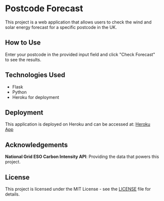 # Postcode Forecast

This project is a web application that allows users to check the wind and solar energy forecast for a specific postcode in the UK.

## How to Use

Enter your postcode in the provided input field and click "Check Forecast" to see the results.

## Technologies Used

- Flask
- Python
- Heroku for deployment

## Deployment

This application is deployed on Heroku and can be accessed at: [Heroku App](https://your-app-name.herokuapp.com/)

## Acknowledgements

 **National Grid ESO Carbon Intensity API**: Providing the data that powers this project.

## License

This project is licensed under the MIT License - see the [LICENSE](LICENSE) file for details.
